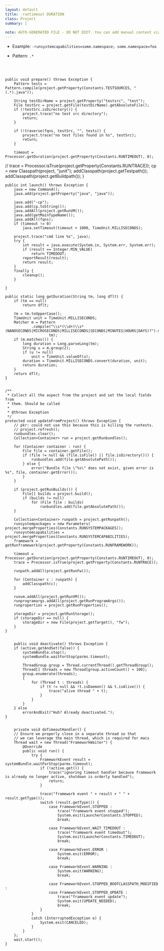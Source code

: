 ```yaml
---
layout: default
title: -runtimeout DURATION
class: Project
summary: |
   
note: AUTO-GENERATED FILE - DO NOT EDIT. You can add manual content via same filename in ext folder. 
---
```


- Example: `-runsystemcapabilities=some.namespace; some.namespace=foo`

- Pattern: `.*`

<!-- Manual content from: ext/runtimeout.md --><br /><br />

	public void prepare() throws Exception {
		Pattern tests = Pattern.compile(project.getProperty(Constants.TESTSOURCES, "(.*).java"));

		String testDirName = project.getProperty("testsrc", "test");
		File testSrc = project.getFile(testDirName).getAbsoluteFile();
		if (!testSrc.isDirectory()) {
			project.trace("no test src directory");
			return;
		}

		if (!traverse(fqns, testSrc, "", tests)) {
			project.trace("no test files found in %s", testSrc);
			return;
		}

		timeout = Processor.getDuration(project.getProperty(Constants.RUNTIMEOUT), 0);
//		trace = Processor.isTrue(project.getProperty(Constants.RUNTRACE));
		cp = new Classpath(project, "junit");
		addClasspath(project.getTestpath());
		addClasspath(project.getBuildpath());
	}


	public int launch() throws Exception {
		java = new Command();
		java.add(project.getProperty("java", "java"));

		java.add("-cp");
		java.add(cp.toString());
		java.addAll(project.getRunVM());
		java.add(getMainTypeName());
		java.addAll(fqns);
		if (timeout != 0)
			java.setTimeout(timeout + 1000, TimeUnit.MILLISECONDS);

		project.trace("cmd line %s", java);
		try {
			int result = java.execute(System.in, System.err, System.err);
			if (result == Integer.MIN_VALUE)
				return TIMEDOUT;
			reportResult(result);
			return result;
		}
		finally {
			cleanup();
		}

	}

	public static long getDuration(String tm, long dflt) {
		if (tm == null)
			return dflt;

		tm = tm.toUpperCase();
		TimeUnit unit = TimeUnit.MILLISECONDS;
		Matcher m = Pattern
				.compile("\\s*(\\d+)\\s*(NANOSECONDS|MICROSECONDS|MILLISECONDS|SECONDS|MINUTES|HOURS|DAYS)?").matcher(
						tm);
		if (m.matches()) {
			long duration = Long.parseLong(tm);
			String u = m.group(2);
			if (u != null)
				unit = TimeUnit.valueOf(u);
			duration = TimeUnit.MILLISECONDS.convert(duration, unit);
			return duration;
		}
		return dflt;
	}

	
	/**
	 * Collect all the aspect from the project and set the local fields from
	 * them. Should be called
	 * 
	 * @throws Exception
	 */
	protected void updateFromProject() throws Exception {
		// pkr: could not use this because this is killing the runtests.
		// project.refresh();
		runbundles.clear();
		Collection<Container> run = project.getRunbundles();

		for (Container container : run) {
			File file = container.getFile();
			if (file != null && (file.isFile() || file.isDirectory())) {
				runbundles.add(file.getAbsolutePath());
			} else {
				error("Bundle file \"%s\" does not exist, given error is %s", file, container.getError());
			}
		}

		if (project.getRunBuilds()) {
			File[] builds = project.build();
			if (builds != null)
				for (File file : builds)
					runbundles.add(file.getAbsolutePath());
		}

		Collection<Container> runpath = project.getRunpath();
		runsystempackages = new Parameters( project.mergeProperties(Constants.RUNSYSTEMPACKAGES));
		runsystemcapabilities = project.mergeProperties(Constants.RUNSYSTEMCAPABILITIES);
		framework = getRunframework(project.getProperty(Constants.RUNFRAMEWORK));

		timeout = Processor.getDuration(project.getProperty(Constants.RUNTIMEOUT), 0);
		trace = Processor.isTrue(project.getProperty(Constants.RUNTRACE));

		runpath.addAll(project.getRunFw());

		for (Container c : runpath) {
			addClasspath(c);
		}

		runvm.addAll(project.getRunVM());
		runprogramargs.addAll(project.getRunProgramArgs());
		runproperties = project.getRunProperties();

		storageDir = project.getRunStorage();
		if (storageDir == null) {
			storageDir = new File(project.getTarget(), "fw");
		}
	}
	
	
		public void deactivate() throws Exception {
		if (active.getAndSet(false)) {
			systemBundle.stop();
			systemBundle.waitForStop(parms.timeout);

			ThreadGroup group = Thread.currentThread().getThreadGroup();
			Thread[] threads = new Thread[group.activeCount() + 100];
			group.enumerate(threads);
			{
				for (Thread t : threads) {
					if (t != null && !t.isDaemon() && t.isAlive()) {
						trace("alive thread " + t);
					}
				}
			}
		} else
			errorAndExit("Huh? Already deactivated.");
	}

	
		private void doTimeoutHandler() {
		// Ensure we properly close in a separate thread so that
		// we can leverage the main thread, which is required for macs
		Thread wait = new Thread("FrameworkWaiter") {
			@Override
			public void run() {
				try {
					FrameworkEvent result = systemBundle.waitForStop(parms.timeout);
					if (!active.get()) {
						trace("ignoring timeout handler because framework is already no longer active, shutdown is orderly handled");
						return;
					}

					trace("framework event " + result + " " + result.getType());
					switch (result.getType()) {
						case FrameworkEvent.STOPPED :
							trace("framework event stopped");
							System.exit(LauncherConstants.STOPPED);
							break;

						case FrameworkEvent.WAIT_TIMEDOUT :
							trace("framework event timedout");
							System.exit(LauncherConstants.TIMEDOUT);
							break;

						case FrameworkEvent.ERROR :
							System.exit(ERROR);
							break;

						case FrameworkEvent.WARNING :
							System.exit(WARNING);
							break;

						case FrameworkEvent.STOPPED_BOOTCLASSPATH_MODIFIED :
						case FrameworkEvent.STOPPED_UPDATE :
							trace("framework event update");
							System.exit(UPDATE_NEEDED);
							break;
					}
				}
				catch (InterruptedException e) {
					System.exit(CANCELED);
				}
			}
		};
		wait.start();
	}
